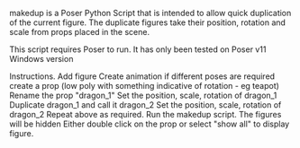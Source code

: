 makedup is a Poser Python Script that is intended to allow quick duplication of the current figure. The duplicate figures take their position, rotation and scale from props placed in the scene.

This script requires Poser to run. It has only been tested on Poser v11 Windows version

Instructions.
Add figure
Create animation if different poses are required
create a prop (low poly with something indicative of rotation - eg teapot)
Rename the prop "dragon_1"
Set the position, scale, rotation of dragon_1
Duplicate dragon_1 and call it dragon_2
Set the position, scale, rotation of dragon_2
Repeat above as required.
Run the makedup script. 
The figures will be hidden
Either double click on the prop or select "show all" to display figure.


